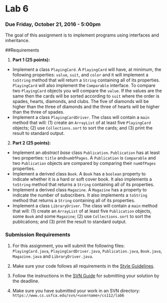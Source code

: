 Lab 6
=====

### Due Friday, October 21, 2016 - 5:00pm

The goal of this assignment is to implement programs using interfaces and inheritance.

##Requirements
1. **Part 1 (25 points):** 
 - Implement a class `PlayingCard`. A `PlayingCard` will have, at minimum, the following properties: `value`, `suit`, and `color` and it will implement a `toString` method that will return a `String` containing all of its properties. `PlayingCard` will also implement the `Comparable` interface. To compare two `PlayingCard` objects you will compare the `value`. If the values are the same then the cards will be sorted according to `suit` where the order is spades, hearts, diamonds, and clubs. The five of diamonds will be higher than the three of diamonds and the three of hearts will be higher than the three of spades.
 - Implement a class `PlayingCardDriver`. The class will contain a `main` method that will: (1) create an `ArrayList` of at least five `PlayingCard` objects; (2) use `Collections.sort` to sort the cards; and (3) print the result to standard output.

2. **Part 2 (25 points):** 
 - Implement an *abstract base* class `Publication`. `Publication` has at least two properties: `title` and`numOfPages`. A `Publication` is `Comparable` and two `Publication` objects are compared by comparing their `numOfPages` properties.
 - Implement a derived class `Book`. A `Book` has a `boolean` property to indicate whether it is a hard or soft cover book. It also implements a `toString` method that returns a `String` containing all of its properties.
 - Implement a derived class `Magazine`. A `Magazine` has a property to indicate the number of subscribers. It also implements a `toString` method that returns a `String` containing all of its properties.
 - Implement a class `LibraryDriver`. The class will contain a `main` method that will: (1) create an `ArrayList` of at least five `Publication` objects, some `Book` and some `Magazine`; (2) use `Collections.sort` to sort the publications; and (3) print the result to standard output.


### Submission Requirements

1. For this assignment, you will submit the following files: `PlayingCard.java`, `PlayingCardDriver.java`, `Publication.java`, `Book.java`, `Magazine.java` and `LibraryDriver.java`. 

2. Make sure your code follows all requirements in the [Style Guidelines](https://github.com/CS112-F16/notes/blob/master/style.md).

3. Follow the instructions in the [SVN Guide](https://github.com/CS112-F16/notes/blob/master/svn_guide.md) for submitting your solution by the deadline.

4. Make sure you have submitted your work in an SVN directory: `https://www.cs.usfca.edu/svn/<username>/cs112/lab6`

